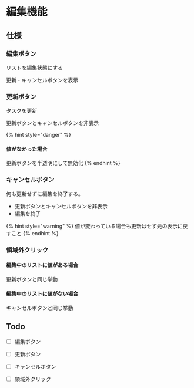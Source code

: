 # 編集機能

## 仕様

### 編集ボタン

リストを編集状態にする

更新・キャンセルボタンを表示

### 更新ボタン

タスクを更新

更新ボタンとキャンセルボタンを非表示

{% hint style="danger" %}
#### 値がなかった場合

更新ボタンを半透明にして無効化
{% endhint %}

### キャンセルボタン

何も更新せずに編集を終了する。

* 更新ボタンとキャンセルボタンを非表示
* 編集を終了

{% hint style="warning" %}
値が変わっている場合も更新はせず元の表示に戻すこと
{% endhint %}

### 領域外クリック

#### 編集中のリストに値がある場合

更新ボタンと同じ挙動

#### 編集中のリストに値がない場合

キャンセルボタンと同じ挙動

## Todo

* [ ] 編集ボタン
* [ ] 更新ボタン
* [ ] キャンセルボタン
* [ ] 領域外クリック

